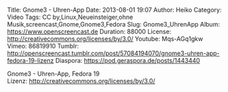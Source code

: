 Title: Gnome3 - Uhren-App
Date: 2013-08-01 19:07
Author: Heiko
Category: Video
Tags: CC by,Linux,Neueinsteiger,ohne Musik,screencast,Gnome,Gnome3,Fedora
Slug: Gnome3_UhrenApp
Album: https://www.openscreencast.de
Duration: 88000
License: http://creativecommons.org/licenses/by/3.0/
Youtube: Mqs-AGq1gkw
Vimeo: 86819910
Tumblr: http://openscreencast.tumblr.com/post/57084194070/gnome3-uhren-app-fedora-19-lizenz
Diaspora: https://pod.geraspora.de/posts/1443440

Gnome3 - Uhren-App, Fedora 19  
Lizenz: <http://creativecommons.org/licenses/by/3.0/>

